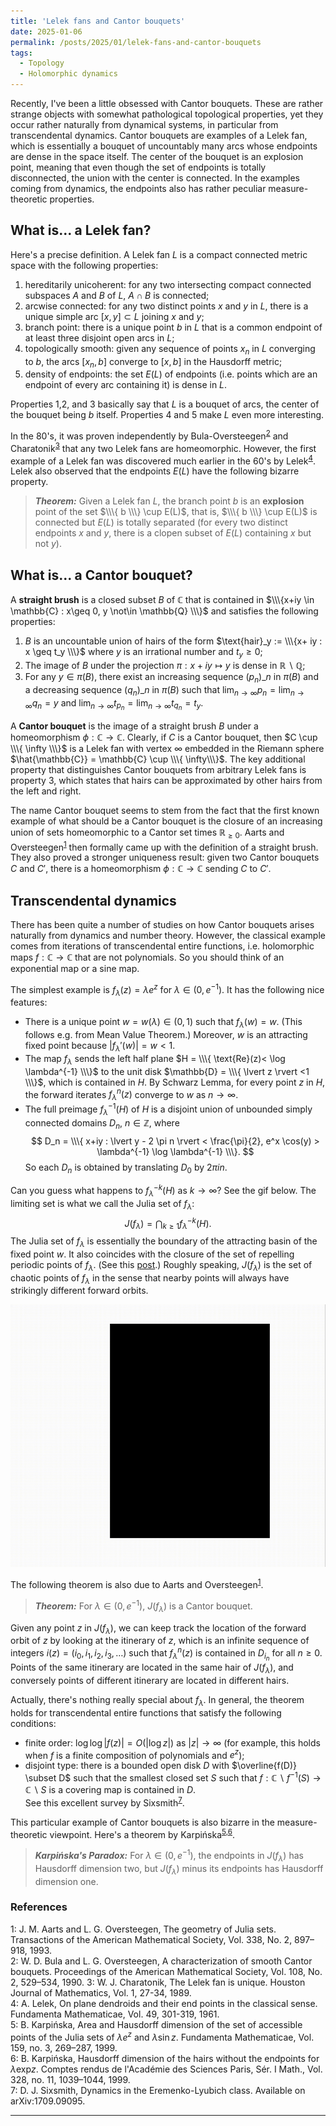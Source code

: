 ```yaml
---
title: 'Lelek fans and Cantor bouquets'
date: 2025-01-06
permalink: /posts/2025/01/lelek-fans-and-cantor-bouquets
tags:
  - Topology
  - Holomorphic dynamics
---
```


Recently, I've been a little obsessed with Cantor bouquets. These are rather strange objects with somewhat pathological topological properties, yet they occur rather naturally from dynamical systems, in particular from transcendental dynamics. Cantor bouquets are examples of a Lelek fan, which is essentially a bouquet of uncountably many arcs whose endpoints are dense in the space itself. The center of the bouquet is an explosion point, meaning that even though the set of endpoints is totally disconnected, the union with the center is connected. In the examples coming from dynamics, the endpoints also has rather peculiar measure-theoretic properties.

## What is... a Lelek fan?

Here's a precise definition. A Lelek fan $L$ is a compact connected metric space with the following properties:
1. hereditarily unicoherent: for any two intersecting compact connected subspaces $A$ and $B$ of $L$, $A \cap B$ is connected;   
2. arcwise connected: for any two distinct points $x$ and $y$ in $L$, there is a unique simple arc $[x,y] \subset L$ joining $x$ and $y$;   
3. branch point: there is a unique point $b$ in $L$ that is a common endpoint of at least three disjoint open arcs in $L$;   
4. topologically smooth: given any sequence of points $x_n$ in $L$ converging to $b$, the arcs $[x_n,b]$ converge to $[x,b]$ in the Hausdorff metric;    
5. density of endpoints: the set $E(L)$ of endpoints (i.e. points which are an endpoint of every arc containing it) is dense in $L$.

Properties 1,2, and 3 basically say that $L$ is a bouquet of arcs, the center of the bouquet being $b$ itself. Properties 4 and 5 make $L$ even more interesting.

In the 80's, it was proven independently by Bula-Oversteegen<sup>[2](#fn2)</sup> and Charatonik<sup>[3](#fn3)</sup> that any two Lelek fans are homeomorphic. However, the first example of a Lelek fan was discovered much earlier in the 60's by Lelek<sup>[4](#fn4)</sup>. Lelek also observed that the endpoints $E(L)$ have the following bizarre property.

> **_Theorem:_** Given a Lelek fan $L$, the branch point $b$ is an **explosion** point of the set $\\\{ b \\\} \cup E(L)$, that is, $\\\{ b \\\} \cup E(L)$ is connected but $E(L)$ is totally separated (for every two distinct endpoints $x$ and $y$, there is a clopen subset of $E(L)$ containing $x$ but not $y$).

## What is... a Cantor bouquet?

A **straight brush** is a closed subset $B$ of $\mathbb{C}$ that is contained in $\\\{x+iy \in \mathbb{C} : x\geq 0, y \not\in \mathbb{Q} \\\}$ and satisfies the following properties:
1. $B$ is an uncountable union of hairs of the form $\text{hair}_y := \\\{x+ iy : x \geq t_y \\\}$ where $y$ is an irrational number and $t_y \geq 0$;   
2. The image of $B$ under the projection $\pi : x+iy \mapsto y$ is dense in $\mathbb{R}\backslash \mathbb{Q}$;   
3. For any $y \in \pi(B)$, there exist an increasing sequence $(p_n)\_{n}$ in $\pi(B)$ and a decreasing sequence $(q_n)\_{n}$ in $\pi(B)$ such that $\lim_{n\to \infty} p_n = \lim_{n\to \infty} q_n = y$ and $\lim_{n\to \infty} t_{p_n} = \lim_{n\to \infty} t_{q_n} = t_y$.   

A **Cantor bouquet** is the image of a straight brush $B$ under a homeomorphism $\phi: \mathbb{C} \to \mathbb{C}$. Clearly, if $C$ is a Cantor bouquet, then $C \cup \\\{ \infty \\\}$ is a Lelek fan with vertex $\infty$ embedded in the Riemann sphere $\hat{\mathbb{C}} = \mathbb{C} \cup \\\{ \infty\\\}$. The key additional property that distinguishes Cantor bouquets from arbitrary Lelek fans is property 3, which states that hairs can be approximated by other hairs from the left and right.

The name Cantor bouquet seems to stem from the fact that the first known example of what should be a Cantor bouquet is the closure of an increasing union of sets homeomorphic to a Cantor set times $\mathbb{R}_{\geq 0}$. Aarts and Oversteegen<sup>[1](#fn1)</sup> then formally came up with the definition of a straight brush. They also proved a stronger uniqueness result: given two Cantor bouquets $C$ and $C'$, there is a homeomorphism $\phi: \mathbb{C} \to \mathbb{C}$ sending $C$ to $C'$.

## Transcendental dynamics

There has been quite a number of studies on how Cantor bouquets arises naturally from dynamics and number theory. However, the classical example comes from iterations of transcendental entire functions, i.e. holomorphic maps $f: \mathbb{C} \to \mathbb{C}$ that are not polynomials. So you should think of an exponential map or a sine map.

The simplest example is $f_\lambda(z) = \lambda e^z$ for $\lambda \in (0, e^{-1})$. It has the following nice features:
- There is a unique point $w=w(\lambda) \in (0,1)$ such that $f_\lambda(w) = w$. (This follows e.g. from Mean Value Theorem.) Moreover, $w$ is an attracting fixed point because $\lvert f_\lambda'(w) \rvert = w <1$.   
- The map $f_\lambda$ sends the left half plane $H = \\\{ \text{Re}(z)< \log \lambda^{-1} \\\}$ to the unit disk $\mathbb{D} = \\\{ \lvert z \rvert <1 \\\}$, which is contained in $H$. By Schwarz Lemma, for every point $z$ in $H$, the forward iterates $f^n_{\lambda}(z)$ converge to $w$ as $n \to \infty$.
- The full preimage $f_{\lambda}^{-1}(H)$ of $H$ is a disjoint union of unbounded simply connected domains $D_n$, $n \in \mathbb{Z}$, where
$$
D_n = \\\{ x+iy : \lvert y - 2 \pi n \rvert < \frac{\pi}{2}, e^x \cos(y) > \lambda^{-1} \log \lambda^{-1} \\\}.
$$
So each $D_n$ is obtained by translating $D_0$ by $2 \pi i n$.

Can you guess what happens to $f_{\lambda}^{-k}(H)$ as $k \to \infty$? See the gif below. The limiting set is what we call the Julia set of $f_{\lambda}$:
$$
J(f_\lambda) = \bigcap_{k \geq 1} f_{\lambda}^{-k}(H).
$$
The Julia set of $f_\lambda$ is essentially the boundary of the attracting basin of the fixed point $w$. It also coincides with the closure of the set of repelling periodic points of $f_\lambda$. (See this [post](/posts/2020/06/fatou_and_julia/).) Roughly speaking, $J(f_\lambda)$ is the set of chaotic points of $f_\lambda$ in the sense that nearby points will always have strikingly different forward orbits.

<p align="center">
  <img src="/images/cantorbouquet.gif" width="560" height="420" />
</p>

The following theorem is also due to Aarts and Oversteegen<sup>[1](#fn1)</sup>.

> **_Theorem:_** For $\lambda \in (0,e^{-1})$, $J(f_\lambda)$ is a Cantor bouquet.

Given any point $z$ in $J(f_\lambda)$, we can keep track the location of the forward orbit of $z$ by looking at the itinerary of $z$, which is an infinite sequence of integers $i(z) = (i_0,i_1,i_2,i_3,\ldots)$ such that $f_\lambda^n(z)$ is contained in $D_{i_n}$ for all $n \geq 0$. Points of the same itinerary are located in the same hair of $J(f_\lambda)$, and conversely points of different itinerary are located in different hairs.

Actually, there's nothing really special about $f_\lambda$. In general, the theorem holds for transcendental entire functions that satisfy the following conditions:
- finite order: $\log \log \lvert f(z) \rvert = O( \lvert \log z \rvert )$ as $\lvert z \rvert \to \infty$ (for example, this holds when $f$ is a finite composition of polynomials and $e^z$);   
- disjoint type: there is a bounded open disk $D$ with $\overline{f(D)} \subset D$ such that the smallest closed set $S$ such that $f: \mathbb{C}\backslash f^{-1}(S) \to \mathbb{C} \backslash S$ is a covering map is contained in $D$.   
See this excellent survey by Sixsmith<sup>[7](#fn7)</sup>.

This particular example of Cantor bouquets is also bizarre in the measure-theoretic viewpoint. Here's a theorem by Karpińska<sup>[5](#fn5),[6](#fn6)</sup>.

> **_Karpińska's Paradox:_** For $\lambda \in (0,e^{-1})$, the endpoints in $J(f_\lambda)$ has Hausdorff dimension two, but $J(f_\lambda)$ minus its endpoints has Hausdorff dimension one.


### References

<a name="fn1">1</a>: J. M. Aarts and L. G. Oversteegen, The geometry of Julia sets. Transactions of the American Mathematical Society, Vol. 338, No. 2, 897–918, 1993.   
<a name="fn2">2</a>: W. D. Bula and L. G. Oversteegen, A characterization of smooth Cantor bouquets. Proceedings of the American Mathematical Society, Vol. 108, No. 2, 529–534, 1990.
<a name="fn3">3</a>: W. J. Charatonik, The Lelek fan is unique. Houston Journal of Mathematics, Vol. 1, 27-34, 1989.   
<a name="fn4">4</a>: A. Lelek, On plane dendroids and their end points in the classical sense. Fundamenta Mathematicae, Vol. 49, 301-319, 1961.   
<a name="fn5">5</a>: B. Karpińska, Area and Hausdorff dimension of the set of accessible points of the Julia sets of $\lambda e^z$ and $\lambda \sin z$. Fundamenta Mathematicae, Vol. 159, no. 3, 269–287, 1999.   
<a name="fn6">6</a>: B. Karpińska, Hausdorff dimension of the hairs without the endpoints for $\lambda \text{exp} z$. Comptes rendus de l'Académie des Sciences Paris, Sér. I Math., Vol. 328, no. 11, 1039–1044, 1999.   
<a name="fn7">7</a>: D. J. Sixsmith, Dynamics in the Eremenko-Lyubich class. Available on arXiv:1709.09095.   

------
